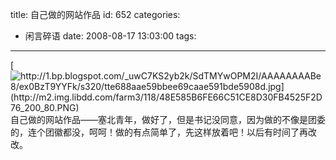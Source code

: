 title: 自己做的网站作品
id: 652
categories:
  - 闲言碎语
date: 2008-08-17 13:03:00
tags:
---

[](http://1.bp.blogspot.com/_uwC7KS2yb2k/SdTMYwOPM2I/AAAAAAAABe8/ex0BzT9YYFk/s1600-h/tte688aae59bbee69caae591bde5908d.jpg)[![http://1.bp.blogspot.com/_uwC7KS2yb2k/SdTMYwOPM2I/AAAAAAAABe8/ex0BzT9YYFk/s320/tte688aae59bbee69caae591bde5908d.jpg](http://m2.img.libdd.com/farm3/118/48E585B6FE66C51CE8D30FB4525F2D76_200_80.PNG)</img>](http://1.bp.blogspot.com/_uwC7KS2yb2k/SdTMYwOPM2I/AAAAAAAABe8/ex0BzT9YYFk/s320/tte688aae59bbee69caae591bde5908d.jpg)
</br>自己做的网站作品——塞北青年，做好了，但是书记没同意，因为做的不像是团委的，连个团徽都没，呵呵！做的有点简单了，先这样放着吧！以后有时间了再改改。